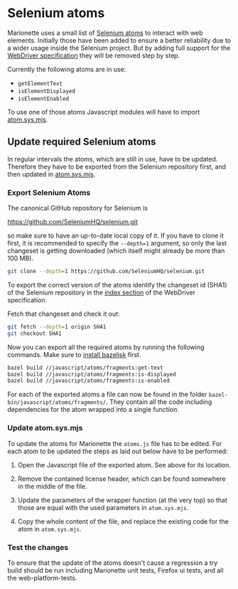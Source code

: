 # Selenium atoms

Marionette uses a small list of [Selenium atoms] to interact with
web elements.  Initially those have been added to ensure a better
reliability due to a wider usage inside the Selenium project. But
by adding full support for the [WebDriver specification] they will
be removed step by step.

Currently the following atoms are in use:

- `getElementText`
- `isElementDisplayed`
- `isElementEnabled`

To use one of those atoms Javascript modules will have to import
[atom.sys.mjs].

[Selenium atoms]: https://github.com/SeleniumHQ/selenium/tree/master/javascript/webdriver/atoms
[WebDriver specification]: https://w3c.github.io/webdriver/webdriver-spec.html
[atom.sys.mjs]: https://searchfox.org/mozilla-central/source/remote/marionette/atom.sys.mjs

## Update required Selenium atoms

In regular intervals the atoms, which are still in use, have to
be updated.  Therefore they have to be exported from the Selenium
repository first, and then updated in [atom.sys.mjs].

### Export Selenium Atoms

The canonical GitHub repository for Selenium is

  <https://github.com/SeleniumHQ/selenium.git>

so make sure to have an up-to-date local copy of it. If you have to clone
it first, it is recommended to specify the `--depth=1` argument, so only the
last changeset is getting downloaded (which itself might already be
more than 100 MB).

```bash
git clone --depth=1 https://github.com/SeleniumHQ/selenium.git
```

To export the correct version of the atoms identify the changeset id (SHA1) of
the Selenium repository in the [index section] of the WebDriver specification.

Fetch that changeset and check it out:

```bash
git fetch --depth=1 origin SHA1
git checkout SHA1
```

Now you can export all the required atoms by running the following
commands. Make sure to [install bazelisk] first.

```bash
bazel build //javascript/atoms/fragments:get-text
bazel build //javascript/atoms/fragments:is-displayed
bazel build //javascript/atoms/fragments:is-enabled
```

For each of the exported atoms a file can now be found in the folder
`bazel-bin/javascript/atoms/fragments/`.  They contain all the
code including dependencies for the atom wrapped into a single function.

[index section]: <https://w3c.github.io/webdriver/#index>
[install bazelisk]: <https://github.com/bazelbuild/bazelisk#installation>

### Update atom.sys.mjs

To update the atoms for Marionette the `atoms.js` file has to be edited. For
each atom to be updated the steps as laid out below have to be performed:

1. Open the Javascript file of the exported atom. See above for
   its location.

2. Remove the contained license header, which can be found somewhere
   in the middle of the file.

3. Update the parameters of the wrapper function (at the very top)
   so that those are equal with the used parameters in `atom.sys.mjs`.

4. Copy the whole content of the file, and replace the existing
   code for the atom in `atom.sys.mjs`.

### Test the changes

To ensure that the update of the atoms doesn't cause a regression
a try build should be run including Marionette unit tests, Firefox
ui tests, and all the web-platform-tests.
